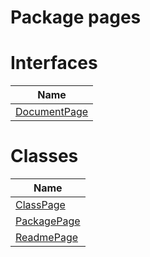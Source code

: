Package pages
=============
Interfaces
==========
| Name                            |
| ------------------------------- |
| [DocumentPage](DocumentPage.md) |

Classes
=======
| Name                          |
| ----------------------------- |
| [ClassPage](ClassPage.md)     |
| [PackagePage](PackagePage.md) |
| [ReadmePage](ReadmePage.md)   |


